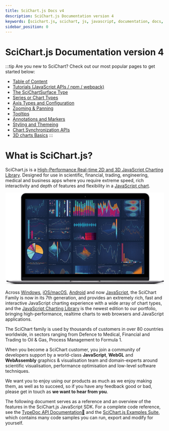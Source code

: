 ```yaml
---
title: SciChart.js Docs v4
description: SciChart.js Documentation version 4
keywords: [scichart.js, scichart, js, javascript, documentation, docs, version 4, v4]
sidebar_position: 0
---
```


# SciChart.js Documentation version 4

:::tip
Are you new to SciChart? Check out our most popular pages to get started below:

* [Table of Content](/user-manual/toc/index.md)
* [Tutorials (JavaScript APIs / npm / webpack)](/get-started/tutorials-js-npm-webpack/tutorial-01-setting-up-npm-project-with-scichart-js/index.md)
* [The SciChartSurface Type](/2d-charts/surface/scichart-surface-type-overview/index.md)        
* [Series or Chart Types](/2d-charts/chart-types/renderable-series-api-overview/index.md)
* [Axis Types and Configuration](/2d-charts/axis-api/axis-api-overview/index.md)
* [Zooming & Panning](/2d-charts/chart-modifier-api/zooming-and-panning/zoom-pan-modifier/index.md)
* [Tooltips](/2d-charts/chart-modifier-api/rollover-modifier/index.md)
* [Annotations and Markers](/2d-charts/annotations-api/annotations-api-overview/index.md)
* [Styling and Themeing](/2d-charts/styling-and-theming/theme-manager-api/index.md)
* [Chart Synchronization APIs](/2d-charts/chart-synchronization-api/synchronizing-multiple-charts/index.md)
* [3D charts Basics](/3d-charts/scichart-3d-basics/scichart-3d-basics-overview/index.md)
:::

# What is SciChart.js?

SciChart.js is a [High-Performance Real-time 2D and 3D JavaScript Charting Library](https://www.scichart.com/javascript-chart-features).
Designed for use in scientific, financial, trading, engineering, medical and business apps where you require extreme speed, rich interactivity and depth of features and flexibility in a [JavaScript chart](https://www.scichart.com/javascript-chart-features).

![Scichart](user-manual/toc/images/scichart-home-see-new-worlds.jpg)

Across [Windows](https://www.scichart.com/wpf-chart-features), [iOS/macOS](https://www.scichart.com/ios-charts), [Android](https://www.scichart.com/android-charts) and now [JavaScript](https://scichart.com/javascript-chart-features), the SciChart Family is now in its 7th generation, and provides an extremely rich, fast and interactive JavaScript charting experience with a wide array of chart types, and the [JavaScript Charting Library](https://www.scichart.com/javascript-chart-features) is the newest edition to our portfolio, bringing high-performance, realtime charts to web browsers and JavaScript applications.

The SciChart family is used by thousands of customers in over 80 countries worldwide, in sectors ranging from Defence to Medical,
Financial and Trading to Oil & Gas, Process Management to Formula 1.

When you become a SciChart customer, you join a community of developers support by a world-class **JavaScript**, **WebGL** and **WebAssembly** graphics & visualisation team and domain-experts around scientific visualisation, performance optimisation and low-level software techniques.

We want you to enjoy using our products as much as we enjoy making them, as well as to succeed, so if you have any feedback good or bad, please get in touch as **we want to hear from you**.

The following document serves as a reference and an overview of the features in the SciChart.js JavaScript SDK. For a complete code
reference, see the [TypeDoc API Documentation:blue_book:](https://www.scichart.com/documentation/js/v4/typedoc/index.html)
and the [SciChart.js Examples Suite](https://scichart.com/demo), which contains many code samples you can run, export and modify for yourself.